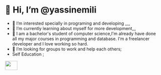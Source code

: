 # 👋 Hi, I’m @yassinemili
-  👀 I’m interested specially in programing and developing ,,,,
-  🌱 I’m currently learning about myself for more development,,,
-  💞️ I am a bachelor's student of computer science,I'm already have done all my major courses in programming and database. I'm a freelancer developer and I love working so hard.
- 🤔 I’m looking for groups to work and help each others;
- Self Education ;
<a href="https://www.linkedin.com/in/yassine-mili-0193bb28a/" target="blank">
  <img src="https://cdn.jsdelivr.net/npm/simple-icons@3.13.0/icons/linkedin.svg" height="30" width="40" />
</a>
<!--
**yassinemili/yassinemili** is a ✨ _special_ ✨ repository because its `README.md` (this file) appears on your GitHub profile.

Here are some ideas to get you started:

- 🔭 I’m currently working on ...
- 🌱 I’m currently learning ...
- 👯 I’m looking to collaborate on ...
- 🤔 I’m looking for help with ...
- 💬 Ask me about ...
- 📫 How to reach me: ...
- 😄 Pronouns: ...
- ⚡ Fun fact: ...
-->
